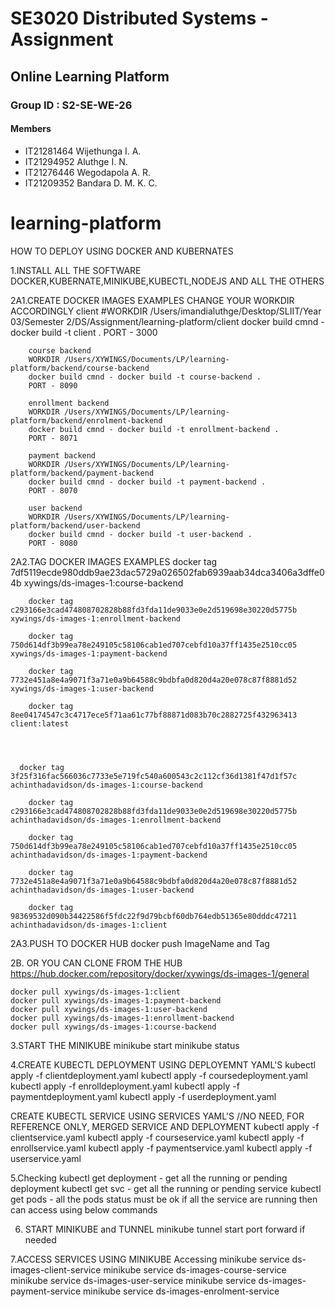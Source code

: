 # SE3020 Distributed Systems - Assignment
## Online Learning Platform
### Group ID : S2-SE-WE-26
#### Members
- IT21281464 Wijethunga I. A.
- IT21294952 Aluthge I. N.
- IT21276446 Wegodapola A. R.
- IT21209352 Bandara D. M. K. C. 

# learning-platform

HOW TO DEPLOY USING DOCKER AND KUBERNATES

1.INSTALL ALL THE SOFTWARE
    DOCKER,KUBERNATE,MINIKUBE,KUBECTL,NODEJS AND ALL THE OTHERS

2A1.CREATE DOCKER IMAGES
    EXAMPLES
    CHANGE YOUR WORKDIR ACCORDINGLY
        client
        #WORKDIR /Users/imandialuthge/Desktop/SLIIT/Year 03/Semester 2/DS/Assignment/learning-platform/client
        docker build cmnd - docker build -t client .
        PORT - 3000

        course backend
        WORKDIR /Users/XYWINGS/Documents/LP/learning-platform/backend/course-backend
        docker build cmnd - docker build -t course-backend .
        PORT - 8090

        enrollment backend
        WORKDIR /Users/XYWINGS/Documents/LP/learning-platform/backend/enrolment-backend
        docker build cmnd - docker build -t enrollment-backend .
        PORT - 8071

        payment backend
        WORKDIR /Users/XYWINGS/Documents/LP/learning-platform/backend/payment-backend
        docker build cmnd - docker build -t payment-backend .
        PORT - 8070

        user backend
        WORKDIR /Users/XYWINGS/Documents/LP/learning-platform/backend/user-backend
        docker build cmnd - docker build -t user-backend .
        PORT - 8080


2A2.TAG DOCKER IMAGES
    EXAMPLES
        docker tag 7df5119ecde980ddb9ae23dac5729a026502fab6939aab34dca3406a3dffe04b xywings/ds-images-1:course-backend

        docker tag c293166e3cad474808702828b88fd3fda11de9033e0e2d519698e30220d5775b xywings/ds-images-1:enrollment-backend

        docker tag 750d614df3b99ea78e249105c58106cab1ed707cebfd10a37ff1435e2510cc05 xywings/ds-images-1:payment-backend

        docker tag 7732e451a8e4a9071f3a71e0a9b64588c9bdbfa0d820d4a20e078c87f8881d52 xywings/ds-images-1:user-backend

        docker tag 8ee04174547c3c4717ece5f71aa61c77bf88871d083b70c2882725f432963413 client:latest




      docker tag 3f25f316fac566036c7733e5e719fc540a600543c2c112cf36d1381f47d1f57c achinthadavidson/ds-images-1:course-backend

        docker tag c293166e3cad474808702828b88fd3fda11de9033e0e2d519698e30220d5775b achinthadavidson/ds-images-1:enrollment-backend

        docker tag 750d614df3b99ea78e249105c58106cab1ed707cebfd10a37ff1435e2510cc05 achinthadavidson/ds-images-1:payment-backend

        docker tag 7732e451a8e4a9071f3a71e0a9b64588c9bdbfa0d820d4a20e078c87f8881d52 achinthadavidson/ds-images-1:user-backend

        docker tag 98369532d090b34422586f5fdc22f9d79bcbf60db764edb51365e80dddc47211 achinthadavidson/ds-images-1:client


2A3.PUSH TO DOCKER HUB
    docker push ImageName and Tag

2B. OR YOU CAN CLONE FROM THE HUB
    https://hub.docker.com/repository/docker/xywings/ds-images-1/general

    docker pull xywings/ds-images-1:client
    docker pull xywings/ds-images-1:payment-backend
    docker pull xywings/ds-images-1:user-backend
    docker pull xywings/ds-images-1:enrollment-backend
    docker pull xywings/ds-images-1:course-backend

3.START THE MINIKUBE
    minikube start
    minikube status

4.CREATE KUBECTL DEPLOYMENT USING DEPLOYEMNT YAML'S
    kubectl apply -f clientdeployment.yaml
    kubectl apply -f coursedeployment.yaml
    kubectl apply -f enrolldeployment.yaml
    kubectl apply -f paymentdeployment.yaml
    kubectl apply -f userdeployment.yaml

CREATE KUBECTL SERVICE USING SERVICES YAML'S
//NO NEED, FOR REFERENCE ONLY, MERGED SERVICE AND DEPLOYMENT
    kubectl apply -f clientservice.yaml
    kubectl apply -f courseservice.yaml
    kubectl apply -f enrollservice.yaml
    kubectl apply -f paymentservice.yaml
    kubectl apply -f userservice.yaml

5.Checking 
        kubectl get deployment - get all the running or pending deployment
        kubectl get svc - get all the running or pending service
        kubectl get pods - all the pods status must be ok
        if all the service are running then can access using below commands

6. START MINIKUBE and TUNNEL
    minikube tunnel
    start port forward if needed

7.ACCESS SERVICES USING MINIKUBE
    Accessing
        minikube service ds-images-client-service
        minikube service ds-images-course-service
        minikube service ds-images-user-service
        minikube service ds-images-payment-service
        minikube service ds-images-enrolment-service

